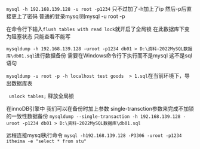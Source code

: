 `mysql -h 192.168.139.128 -u root -p1234`
只不过加了-h加上了ip 然后-p后直接更上了密码 普通的登录mysql则mysql -u root -p

在命令行下输入`flush tables with read lock`就开启了全局锁   在此数据库下变为阻塞状态  只能查看不能写

`mysqldump -h 192.168.139.128 -uroot -p1234 db01 > D:\资料-2022MySQL数据库\db01.sql`进行数据备份 需要在Windows命令行下执行而不是mysql 这不是sql语句

`mysqldump -u root -p -h localhost test goods  > 1.sql`在当前环境下，导出数据库表

` unlock tables;` 释放全局锁

在innoDB引擎中 我们可以在备份时加上参数 single-transction参数来完成不加锁的一致性数据备份
`mysqldump --single-transaction -h 192.168.139.128 -uroot -p1234 db01 > D:\资料-2022MySQL数据库\db01.sql`

远程连接mysql执行命令
`mysql -h192.168.139.128 -P3306 -uroot -p1234 itheima -e "select * from stu"`